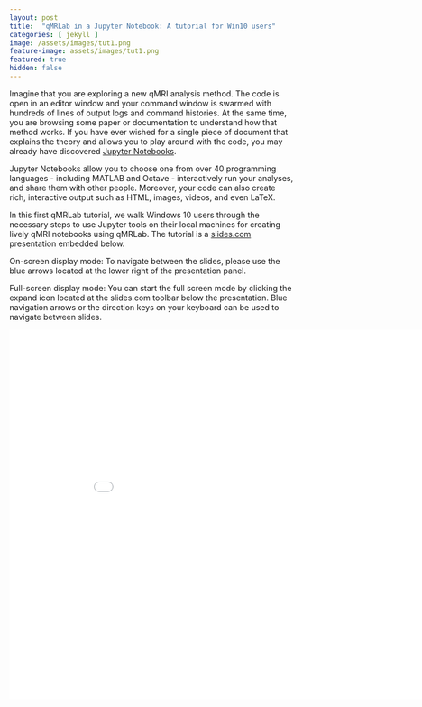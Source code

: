 ```yaml
---
layout: post
title:  "qMRLab in a Jupyter Notebook: A tutorial for Win10 users"
categories: [ jekyll ]
image: /assets/images/tut1.png
feature-image: assets/images/tut1.png
featured: true
hidden: false
---
```

Imagine that you are exploring a new qMRI analysis method. The code is open in an editor window and your command window is swarmed with hundreds of lines of output logs and command histories. At the same time, you are browsing some paper or documentation to understand how that method works. If you have ever wished for a single piece of document that explains the theory and allows you to play around with the code, you may already have discovered [Jupyter Notebooks](http://jupyter.org/).  

Jupyter Notebooks allow you to choose one from over 40 programming languages - including MATLAB and Octave - interactively run your analyses, and share them with other people. Moreover, your code can also create rich, interactive output such as HTML, images, videos, and even LaTeX.

In this first qMRLab tutorial, we walk Windows 10 users through the necessary steps to use Jupyter tools on their local machines for creating lively qMRI notebooks using qMRLab. The tutorial is a [slides.com](http://slides.com) presentation embedded below.

On-screen display mode: To navigate between the slides, please use the blue arrows located at the lower right of the presentation panel.

Full-screen display mode: You can start the full screen mode by clicking the expand icon located at the slides.com toolbar below the presentation. Blue navigation arrows or the direction keys on your keyboard can be used to navigate between slides.


<iframe src="//slides.com/agahkarakuzu/qmrlabjn1/embed" width="900" height="656" scrolling="no" frameborder="0" webkitallowfullscreen mozallowfullscreen allowfullscreen></iframe>
